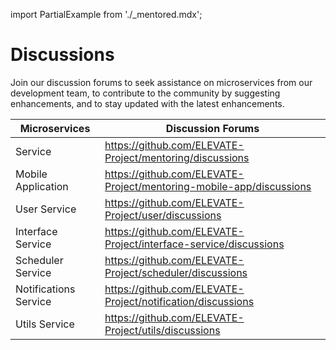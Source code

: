 import PartialExample from './_mentored.mdx';

# Discussions

Join our discussion forums to seek assistance on microservices from our development team, to contribute to the community by suggesting enhancements, and to stay updated with the latest enhancements. 

|Microservices|Discussion Forums|
|--------------|-----------|
|<PartialExample mentored /> Service| https://github.com/ELEVATE-Project/mentoring/discussions|
|<PartialExample mentored /> Mobile Application|https://github.com/ELEVATE-Project/mentoring-mobile-app/discussions|
|User Service|https://github.com/ELEVATE-Project/user/discussions|
|Interface Service|https://github.com/ELEVATE-Project/interface-service/discussions|
|Scheduler Service|https://github.com/ELEVATE-Project/scheduler/discussions|
|Notifications Service|https://github.com/ELEVATE-Project/notification/discussions|
|Utils Service|https://github.com/ELEVATE-Project/utils/discussions|